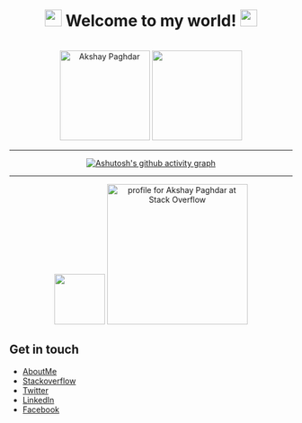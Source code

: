
<div align='center'>
<!--   <img src="https://capsule-render.vercel.app/api?type=waving&height=200&text=Akshay&fontAlign=75&fontAlignY=40&color=gradient" height="200"/> -->
  <h1><img src="https://emojis.slackmojis.com/emojis/images/1643515453/14740/pc_computer.gif" width="30"/> Welcome to my world! <img src="https://emojis.slackmojis.com/emojis/images/1531849430/4246/blob-sunglasses.gif" width="30"/></h1>
  <br>
  
  <img height="160" src="https://github-readme-streak-stats.herokuapp.com/?user=akshay-jh&ring=0195FF&fire=red" alt="Akshay Paghdar" />
  <img height="160" src="https://github-readme-stats.vercel.app/api?username=akshay-jh&count_private=true&include_all_commits=true" />

  ---
  
[![Ashutosh's github activity graph](https://github-readme-activity-graph.cyclic.app/graph?username=A-TechGuy&bg_color=ffffff&color=a06a9c&line=d6534a&point=0033ff&area=true&hide_border=true)](https://github.com/ashutosh00710/github-readme-activity-graph)
  
  ---
  
  <img height="90" src="https://github-profile-trophy.vercel.app/?username=akshay-jh&title=PullRequest,Commits,Stars,Repositories,Issues" />
  <a href="https://stackoverflow.com/users/2437590/akshay-paghdar"><img src="https://stackexchange.com/users/flair/2837204.png" width="250" alt="profile for Akshay Paghdar at Stack Overflow" title="profile for Akshay Paghdar at Stack Overflow"></a>
</div>

## Get in touch

* [AboutMe](https://about.me/paghdarakshay)
* [Stackoverflow](https://stackoverflow.com/users/2437590/akshay-paghdar)
* [Twitter](https://twitter.com/AkshayPaghdar)
* [LinkedIn](https://www.linkedin.com/in/akshaypaghdar)
* [Facebook](https://www.facebook.com/AkshayPaghdar)
<!--
**akshay-jh/akshay-jh** is a ✨ _special_ ✨ repository because its `README.md` (this file) appears on your GitHub profile.

Here are some ideas to get you started:

- 🔭 I’m currently working on ...
- 🌱 I’m currently learning ...
- 👯 I’m looking to collaborate on ...
- 🤔 I’m looking for help with ...
- 💬 Ask me about ...
- 📫 How to reach me: ...
- 😄 Pronouns: ...
- ⚡ Fun fact: ...
-->
